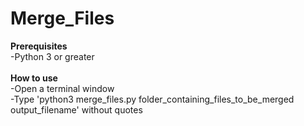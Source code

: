 # Merge_Files
<b>Prerequisites</b>
<br>
-Python 3 or greater
<br><br>
<b>How to use</b>
<br>
-Open a terminal window
<br>
-Type 'python3 merge_files.py folder_containing_files_to_be_merged output_filename' without quotes
